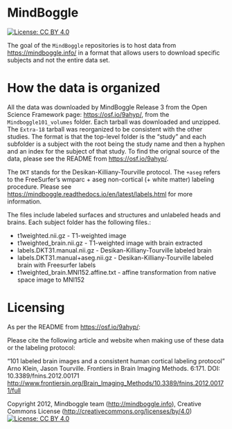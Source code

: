 
<!-- README.md is generated from README.Rmd. Please edit that file -->

# MindBoggle

<!-- badges: start -->

[![License: CC
BY 4.0](https://img.shields.io/badge/License-CC%20BY%204.0-lightgrey.svg)](https://creativecommons.org/licenses/by/4.0/)
<!-- badges: end -->

The goal of the `MindBoggle` repositories is to host data from
<https://mindboggle.info/> in a format that allows users to download
specific subjects and not the entire data set.

# How the data is organized

All the data was downloaded by MindBoggle Release 3 from the Open
Science Framework page: <https://osf.io/9ahyp/>, from the
`Mindboggle101_volumes` folder. Each tarball was downloaded and
unzipped. The `Extra-18` tarball was reorganized to be consistent with
the other studies. The format is that the top-level folder is the
“study” and each subfolder is a subject with the root being the
study name and then a hyphen and an index for the subject of that study.
To find the orignal source of the data, please see the README from
<https://osf.io/9ahyp/>.

The `DKT` stands for the Desikan-Killiany-Tourville protocol. The
`+aseg` refers to the FreeSurfer’s wmparc + aseg non-cortical (+ white
matter) labeling procedure. Please see
<https://mindboggle.readthedocs.io/en/latest/labels.html> for more
information.

The files include labeled surfaces and structures and unlabeled heads
and brains. Each subject folder has the following files.:

  - t1weighted.nii.gz - T1-weighted image
  - t1weighted\_brain.nii.gz - T1-weighted image with brain extracted
  - labels.DKT31.manual.nii.gz - Desikan-Killiany-Tourville labeled
    brain
  - labels.DKT31.manual+aseg.nii.gz - Desikan-Killiany-Tourville labeled
    brain with Freesurfer labels
  - t1weighted\_brain.MNI152.affine.txt - affine transformation from
    native space image to MNI152

# Licensing

As per the README from <https://osf.io/9ahyp/>:

Please cite the following article and website when making use of these
data or the labeling protocol:

“101 labeled brain images and a consistent human cortical labeling
protocol” Arno Klein, Jason Tourville. Frontiers in Brain Imaging
Methods. 6:171. DOI: 10.3389/fnins.2012.00171
<http://www.frontiersin.org/Brain_Imaging_Methods/10.3389/fnins.2012.00171/full>

Copyright 2012, Mindboggle team (<http://mindboggle.info>), Creative
Commons License (<http://creativecommons.org/licenses/by/4.0>)
[![License: CC
BY 4.0](https://img.shields.io/badge/License-CC%20BY%204.0-lightgrey.svg)](https://creativecommons.org/licenses/by/4.0/)
